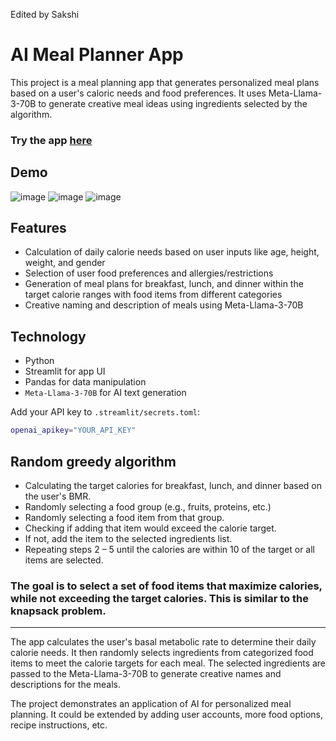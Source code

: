 Edited by Sakshi
# AI Meal Planner App

This project is a meal planning app that generates personalized meal plans based on a user's caloric needs and food
preferences.
It uses Meta-Llama-3-70B to generate creative meal ideas using ingredients selected by the algorithm.

### Try the app [here](https://ai-meal-planner.streamlit.app)

## Demo

![image](https://github.com/myselfshravan/AI-Meal-Planner/assets/71520844/b33ba708-ded4-467d-8e0a-68f5e47e4b80)
![image](https://github.com/myselfshravan/AI-Meal-Planner/assets/71520844/5d1d86ed-d7f5-46a0-9dfe-42b2d43bae90)
![image](https://github.com/myselfshravan/AI-Meal-Planner/assets/71520844/895511ea-7e07-4c6c-827b-2fa948f47623)

## Features

- Calculation of daily calorie needs based on user inputs like age, height, weight, and gender
- Selection of user food preferences and allergies/restrictions
- Generation of meal plans for breakfast, lunch, and dinner within the target calorie ranges with food items from
  different categories
- Creative naming and description of meals using Meta-Llama-3-70B

## Technology

- Python
- Streamlit for app UI
- Pandas for data manipulation
- `Meta-Llama-3-70B` for AI text generation

Add your API key to `.streamlit/secrets.toml`:

```bash
openai_apikey="YOUR_API_KEY"
```

## Random greedy algorithm

- Calculating the target calories for breakfast, lunch, and dinner based on the user's BMR.
- Randomly selecting a food group (e.g., fruits, proteins, etc.)
- Randomly selecting a food item from that group.
- Checking if adding that item would exceed the calorie target.
- If not, add the item to the selected ingredients list.
- Repeating steps 2 – 5 until the calories are within 10 of the target or all items are selected.

### The goal is to select a set of food items that maximize calories, while not exceeding the target calories. This is similar to the knapsack problem.

---

The app calculates the user's basal metabolic rate to determine their daily calorie needs. It then randomly selects
ingredients from categorized food items to meet the calorie targets for each meal. The selected ingredients are passed
to the Meta-Llama-3-70B to generate creative names and descriptions for the meals.

The project demonstrates an application of AI for personalized meal planning.
It could be extended by adding user accounts, more food options, recipe instructions, etc.
